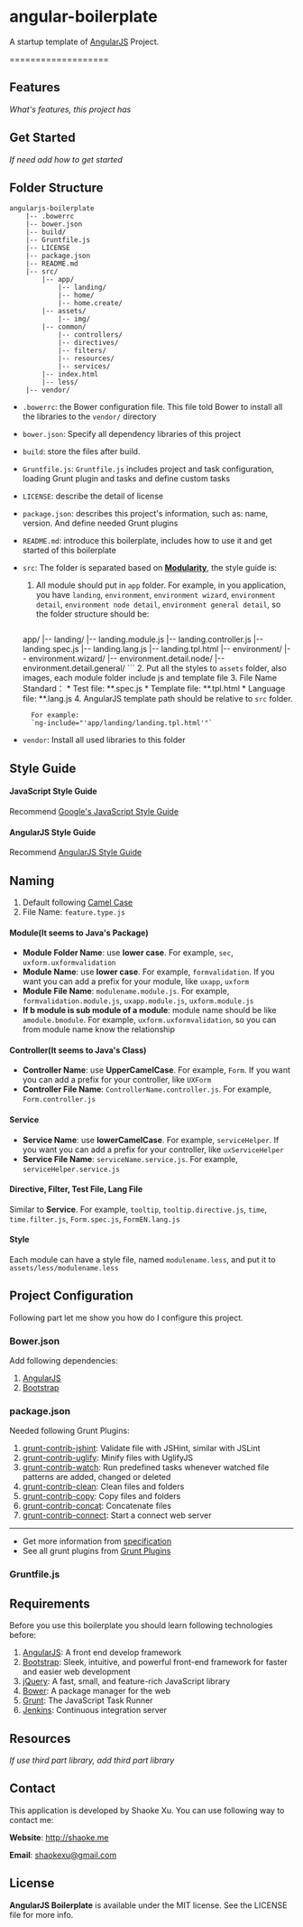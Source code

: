 # angular-boilerplate

A startup template of [AngularJS](http://angularjs.org) Project.

===================

## Features
_What's features, this project has_

## Get Started
_If need add how to get started_

## Folder Structure
```
angularjs-boilerplate
    |-- .bowerrc
    |-- bower.json
    |-- build/
    |-- Gruntfile.js
    |-- LICENSE
    |-- package.json
    |-- README.md
    |-- src/
        |-- app/
            |-- landing/
            |-- home/
            |-- home.create/
        |-- assets/
            |-- img/
        |-- common/
            |-- controllers/
            |-- directives/
            |-- filters/
            |-- resources/
            |-- services/
        |-- index.html
        |-- less/
    |-- vendor/
```

*  `.bowerrc`: the Bower configuration file. This file told Bower to install all the libraries to the `vendor/` directory
*  `bower.json`: Specify all dependency libraries of this project
*  `build`: store the files after build.
*  `Gruntfile.js`: `Gruntfile.js` includes project and task configuration, loading Grunt plugin and tasks and define custom tasks
*  `LICENSE`: describe the detail of license
*  `package.json`: describes this project's information, such as: name, version. And define needed Grunt plugins
* `README.md`:  introduce this boilerplate, includes how to use it and get started of this boilerplate
* `src`: The folder is separated based on [__Modularity__](http://cliffmeyers.com/blog/2013/4/21/code-organization-angularjs-javascript), the style guide is:
    1. All  module should put in `app` folder. For example, in you application, you have `landing`, `environment`, `environment wizard`, `environment detail`, `environment node detail`, `environment general detail`, so the folder structure should be: 

        ```
    app/
        |-- landing/
            |-- landing.module.js
            |-- landing.controller.js
            |-- landing.spec.js
            |-- landing.lang.js
            |-- landing.tpl.html
        |-- environment/
        |-- environment.wizard/
        |-- environment.detail.node/
        |-- environment.detail.general/
        ```
    2. Put all the styles to `assets` folder, also images, each module folder include js and template file
    3. File Name Standard：
        * Test file:          **.spec.js
        * Template file: **.tpl.html
        * Language file: **.lang.js
    4. AngularJS template path should be relative to `src` folder. 
        
        For example:
        `ng-include="'app/landing/landing.tpl.html'"`
        
 * `vendor`:  Install all used libraries to this folder

## Style Guide

#### JavaScript Style Guide
    
Recommend [Google's JavaScript Style Guide](http://google-styleguide.googlecode.com/svn/trunk/javascriptguide.xml)
#### AngularJS Style Guide
Recommend [AngularJS Style Guide](https://github.com/johnpapa/angularjs-styleguide)

## Naming
1. Default following [Camel Case](http://en.wikipedia.org/wiki/CamelCase)
2. File Name: `feature.type.js`

#### Module(It seems to Java's Package)
* **Module Folder Name**: use **lower case**. For example, `sec`, `uxform.uxformvalidation`
* **Module Name**: use **lower case**. For example,  `formvalidation`. If you want you can add a prefix for your module, like `uxapp`, `uxform`
* **Module File Name**: `modulename.module.js`. For example, `formvalidation.module.js`, `uxapp.module.js`, `uxform.module.js`
* **If b module is sub module of a module**: module name should be like `amodule.bmodule`. For example, `uxform.uxformvalidation`, so you can from module name know the relationship

#### Controller(It seems to Java's Class)
* **Controller Name**: use **UpperCamelCase**. For example, `Form`. If you want you can add a prefix for your controller, like `UXForm`
* **Controller File Name**: `ControllerName.controller.js`. For example, `Form.controller.js`

#### Service
* **Service Name**: use **lowerCamelCase**. For example, `serviceHelper`. If you want you can add a prefix for your controller, like `uxServiceHelper`
* **Service File Name**: `serviceName.service.js`. For example, `serviceHelper.service.js`

#### Directive, Filter, Test File, Lang File
Similar to **Service**. For example, `tooltip`, `tooltip.directive.js`, `time`, `time.filter.js`, `Form.spec.js`, `FormEN.lang.js`

#### Style
Each module can have a style file, named `modulename.less`, and put it to `assets/less/modulename.less`



## Project Configuration

Following part let me show you how do I configure this project.

### Bower.json

Add following dependencies:

1. [AngularJS](http://angularjs.org)
2. [Bootstrap](http://getbootstrap.com/2.3.2/)

### package.json

Needed following Grunt Plugins:

1. [grunt-contrib-jshint](https://npmjs.org/package/grunt-contrib-jshint): Validate file with JSHint, similar with JSLint
2. [grunt-contrib-uglify](https://npmjs.org/package/grunt-contrib-uglify): Minify files with UglifyJS
3. [grunt-contrib-watch](https://npmjs.org/package/grunt-contrib-watch): Run predefined tasks whenever watched file patterns are added, changed or deleted
4. [grunt-contrib-clean](https://npmjs.org/package/grunt-contrib-clean): Clean files and folders
5. [grunt-contrib-copy](https://npmjs.org/package/grunt-contrib-copy): Copy files and folders
6. [grunt-contrib-concat](https://npmjs.org/package/grunt-contrib-concat):  Concatenate files
7. [grunt-contrib-connect](https://npmjs.org/package/grunt-contrib-connect): Start a connect web server

-------
* Get more information from [specification](https://npmjs.org/doc/json.html)
* See all grunt plugins from [Grunt Plugins](http://gruntjs.com/plugins#/)

### Gruntfile.js

## Requirements

Before you use this boilerplate you should learn following technologies before:

1. [AngularJS](http://angularjs.org): A front end develop framework
2. [Bootstrap](http://getbootstrap.com/2.3.2/): Sleek, intuitive, and powerful front-end framework for faster and easier web development
3. [jQuery](http://jquery.com): A fast, small, and feature-rich JavaScript library
4. [Bower](http://bower.io): A package manager for the web
5. [Grunt](http://gruntjs.com): The JavaScript Task Runner
6. [Jenkins](http://jenkins-ci.org): Continuous integration server

## Resources
_If use third part library, add third part library_

## Contact
This application is developed by Shaoke Xu. You can use following way to contact me:

**Website**: <http://shaoke.me>

**Email**: [ shaokexu@gmail.com ](shaokexu@gmail.com)

## License
**AngularJS Boilerplate** is available under the MIT license. See the LICENSE file for more info.